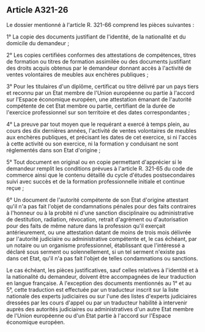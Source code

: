 Article A321-26
----
Le dossier mentionné à l'article R. 321-66 comprend les pièces suivantes :

1° La copie des documents justifiant de l'identité, de la nationalité et du
domicile du demandeur ;

2° Les copies certifiées conformes des attestations de compétences, titres de
formation ou titres de formation assimilée ou des documents justifiant des
droits acquis obtenus par le demandeur donnant accès à l'activité de ventes
volontaires de meubles aux enchères publiques ;

3° Pour les titulaires d'un diplôme, certificat ou titre délivré par un pays
tiers et reconnu par un Etat membre de l'Union européenne ou partie à l'accord
sur l'Espace économique européen, une attestation émanant de l'autorité
compétente de cet Etat membre ou partie, certifiant de la durée de l'exercice
professionnel sur son territoire et des dates correspondantes ;

4° La preuve par tout moyen que le requérant a exercé à temps plein, au cours
des dix dernières années, l'activité de ventes volontaires de meubles aux
enchères publiques, et précisant les dates de cet exercice, si ni l'accès à
cette activité ou son exercice, ni la formation y conduisant ne sont réglementés
dans son Etat d'origine ;

5° Tout document en original ou en copie permettant d'apprécier si le demandeur
remplit les conditions prévues à l'article R. 321-65 du code de commerce ainsi
que le contenu détaillé du cycle d'études postsecondaires suivi avec succès et
de la formation professionnelle initiale et continue reçue ;

6° Un document de l'autorité compétente de son Etat d'origine attestant qu'il
n'a pas fait l'objet de condamnations pénales pour des faits contraires à
l'honneur ou à la probité ni d'une sanction disciplinaire ou administrative de
destitution, radiation, révocation, retrait d'agrément ou d'autorisation pour
des faits de même nature dans la profession qu'il exerçait antérieurement, ou
une attestation datant de moins de trois mois délivrée par l'autorité judiciaire
ou administrative compétente et, le cas échéant, par un notaire ou un organisme
professionnel, établissant que l'intéressé a déclaré sous serment ou
solennellement, si un tel serment n'existe pas dans cet Etat, qu'il n'a pas fait
l'objet de telles condamnations ou sanctions.

Le cas échéant, les pièces justificatives, sauf celles relatives à l'identité et
à la nationalité du demandeur, doivent être accompagnées de leur traduction en
langue française. A l'exception des documents mentionnés au 1° et au 5°, cette
traduction est effectuée par un traducteur inscrit sur la liste nationale des
experts judiciaires ou sur l'une des listes d'experts judiciaires dressées par
les cours d'appel ou par un traducteur habilité à intervenir auprès des
autorités judiciaires ou administratives d'un autre Etat membre de l'Union
européenne ou d'un Etat partie à l'accord sur l'Espace économique européen.
